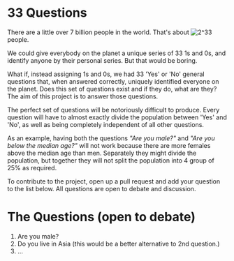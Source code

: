 33 Questions
============

There are a little over 7 billion people in the world. That's about ![2^33](http://www.sciweavers.org/upload/Tex2Img_1385242834/eqn.png) people.

We could give everybody on the planet a unique series of 33 1s and 0s, and identify anyone by their personal series. But that would be boring.

What if, instead assigning 1s and 0s, we had 33 'Yes' or 'No' general questions that, when answered correctly, uniquely identified everyone on the planet. Does this set of questions exist and if they do, what are they? The aim of this project is to answer those questions.

The perfect set of questions will be notoriously difficult to produce. Every question will have to almost exactly divide the population between 'Yes' and 'No', as well as being completely independent of all other questions.

As an example, having both the questions *"Are you male?"* and *"Are you below the median age?"* will not work because there are more females above the median age than men. Separately they might divide the population, but together they will not split the population into 4 group of 25% as required.


To contribute to the project, open up a pull request and add your question to the list below. All questions are open to debate and discussion.

The Questions (open to debate)
========================

1. Are you male?
2. Do you live in Asia (this would be a better alternative to 2nd question.)
3. ...
